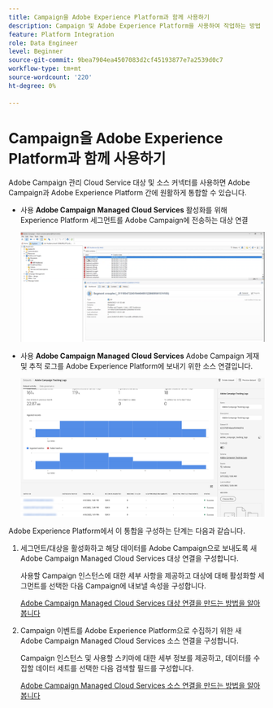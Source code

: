 ```yaml
---
title: Campaign을 Adobe Experience Platform과 함께 사용하기
description: Campaign 및 Adobe Experience Platform을 사용하여 작업하는 방법 알아보기
feature: Platform Integration
role: Data Engineer
level: Beginner
source-git-commit: 9bea7904ea4507083d2cf45193877e7a2539d0c7
workflow-type: tm+mt
source-wordcount: '220'
ht-degree: 0%

---
```


# Campaign을 Adobe Experience Platform과 함께 사용하기

Adobe Campaign 관리 Cloud Service 대상 및 소스 커넥터를 사용하면 Adobe Campaign과 Adobe Experience Platform 간에 원활하게 통합할 수 있습니다.

* 사용 **Adobe Campaign Managed Cloud Services** 활성화를 위해 Experience Platform 세그먼트를 Adobe Campaign에 전송하는 대상 연결

   ![](assets/aep-destination.png)

* 사용 **Adobe Campaign Managed Cloud Services** Adobe Campaign 게재 및 추적 로그를 Adobe Experience Platform에 보내기 위한 소스 연결입니다.

   ![](assets/aep-logs.png)

Adobe Experience Platform에서 이 통합을 구성하는 단계는 다음과 같습니다.

1. 세그먼트/대상을 활성화하고 해당 데이터를 Adobe Campaign으로 보내도록 새 Adobe Campaign Managed Cloud Services 대상 연결을 구성합니다.

   사용할 Campaign 인스턴스에 대한 세부 사항을 제공하고 대상에 대해 활성화할 세그먼트를 선택한 다음 Campaign에 내보낼 속성을 구성합니다.

   [Adobe Campaign Managed Cloud Services 대상 연결을 만드는 방법을 알아봅니다](https://www.adobe.com/go/destinations-adobe-campaign-managed-cloud-services-en)

1. Campaign 이벤트를 Adobe Experience Platform으로 수집하기 위한 새 Adobe Campaign Managed Cloud Services 소스 연결을 구성합니다.

   Campaign 인스턴스 및 사용할 스키마에 대한 세부 정보를 제공하고, 데이터를 수집할 데이터 세트를 선택한 다음 검색할 필드를 구성합니다.

   [Adobe Campaign Managed Cloud Services 소스 연결을 만드는 방법을 알아봅니다](https://www.adobe.com/go/sources-campaign-ui-en)
